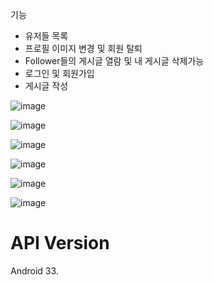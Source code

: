 
기능
- 유저들 목록
- 프로필 이미지 변경 및 회원 탈퇴
- Follower들의 게시글 열람 및 내 게시글 삭제가능
- 로그인 및 회원가입
- 게시글 작성



![image](https://user-images.githubusercontent.com/55543713/208099339-17a94074-9ed6-4484-8e73-67d1ffe11c30.png)


![image](https://user-images.githubusercontent.com/55543713/208099393-dea6b175-ef56-4951-9067-513961d797b7.png)



![image](https://user-images.githubusercontent.com/55543713/208099443-aa55b157-21b2-4e57-af2d-2a476c9e32ed.png)


![image](https://user-images.githubusercontent.com/55543713/208099610-df893333-aee7-4494-b5e5-033961323286.png)


![image](https://user-images.githubusercontent.com/55543713/208099780-cd138bc8-d747-428a-af57-1d14ec8c250e.png)

![image](https://user-images.githubusercontent.com/55543713/208099986-62f6b7a9-2687-443d-9a26-c99ba25c2c6f.png)


# API Version

Android 33.
